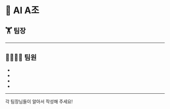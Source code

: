 # 👾 AI A조 
## 🏋 팀장
****
## 👨‍👨‍👧‍👦 팀원</br>
* </br>
* </br>
* </br>
* </br>
-------------
각 팀장님들이 알아서 작성해 주세요!
